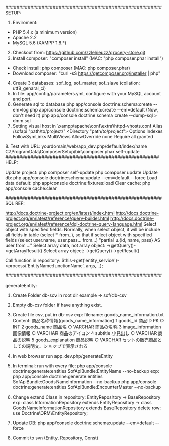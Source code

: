 ########################################################
SETUP:

1. Enviroment:
- PHP 5.4.x (a minimum version)
- Apache 2.2 
- MySQL 5.6
(XAMPP 1.8.*)
2. Checkout from: https://github.com/zzlehieuzz/grocery-store.git
3. Install composer: "composer install" (MAC: "php composer.phar install")
- Check install: php composer (MAC: php composer.phar)
- Download composer: "curl -sS https://getcomposer.org/installer | php"
4. Create 3 databases: sof_log, sof_master, sof_slave (collation: utf8_genaral_ci)
5. In file: app/config/parameters.yml, configure with your MySQL account and port. 
6. Generate sql to database
php app/console doctrine:schema:create --em=log
php app/console doctrine:schema:create --em=default (Now, don't need it)
php app/console doctrine:schema:create --dump-sql > dmm.sql
7. Setting visual host in \xampp\apache\conf\extra\httpd-vhosts.conf
  Alias /sofapi "path/to/project/"
  <Directory "path/to/project">
    Options Indexes FollowSymLinks MultiViews
    AllowOverride none
    Require all granted
  </Directory>
8. Test with URL: yourdomain/web/app_dev.php/default/index/name
  C:\ProgramData\ComposerSetup\bin\composer.phar self-update
#######################################################
HELP:

  Update project:    php composer self-update
                     php composer update
  Update db:         php app/console doctrine:schema:update --em=default --force
  Load data default: php app/console doctrine:fixtures:load
  Clear cache:       php app/console cache:clear

########################################################
SQL REF:

http://docs.doctrine-project.org/en/latest/index.html
http://docs.doctrine-project.org/en/latest/reference/query-builder.html
http://docs.doctrine-project.org/en/latest/reference/dql-doctrine-query-language.html
Select object with specified fields: Normally, when select object, it will be include all fields in table (select * from..),
so that if select object with specified fields (select user.name, user.pass... from...)
    "partial u.{id, name, pass} AS user from ..."
Select array data, not array object: ->getQuery()->getArrayResult()
Select array object: ->getQuery()->getResult()

Call function in repository:
$this->get('entity_service')->process('EntityName:functionName', args,...);

########################################################

generateEntity:
1. Create Folder db-scv in root dir example -> sof/db-csv
2. Empty db-csv folder if have anything exist.
2. Create file csv, put in db-csv
exp:
filename: goods_name_information.txt
Content:
商品名称情報(goods_name_information)
1	goods_id	商品ID	PK	○	INT
2	goods_name	商品名		○	VARCHAR			商品の名称
3	image_information	画像情報		○	VARCHAR			商品のアイコン
4	subtitle	小見出し		○	VARCHAR			商品の説明
5	goods_explanation	商品説明		○	VARCHAR			セットの販売商品としての説明文、ショップで表示される


3. In web browser run app_dev.php/generateEntity
4. In terminal: run with every file: php app/console doctrine:generate:entities SofApiBundle:EntityName --no-backup
exp:
php app/console doctrine:generate:entities SofApiBundle:GoodsNameInformation --no-backup
php app/console doctrine:generate:entities SofApiBundle:EncounterMaster --no-backup
5. Change extend Class in repository: EntityRepository -> BaseRepository
exp:
class InformationRepository extends EntityRepository
-> class GoodsNameInformationRepository extends BaseRepository
delete row: use Doctrine\ORM\EntityRepository;
6. Update DB:
php app/console doctrine:schema:update --em=default --force
7. Commit to svn (Entity, Repository, Const)